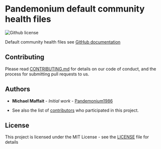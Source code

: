 # Pandemonium default community health files

![Github license](https://img.shields.io/github/license/Pandemonium1986/.github.svg?logo=github)

Default community health files see [GitHub documentation](https://docs.github.com/en/github/building-a-strong-community/creating-a-default-community-health-file)

## Contributing

Please read [CONTRIBUTING.md](https://github.com/Pandemonium1986/.github/blob/main/CONTRIBUTING.md) for details on our code of conduct, and the process for submitting pull requests to us.

## Authors

- **Michael Maffait** - _Initial work_ - [Pandemonium1986](https://github.com/Pandemonium1986)

- See also the list of [contributors](https://github.com/Pandemonium1986/.github/contributors) who participated in this project.

## License

This project is licensed under the MIT License - see the [LICENSE](./LICENSE) file for details

